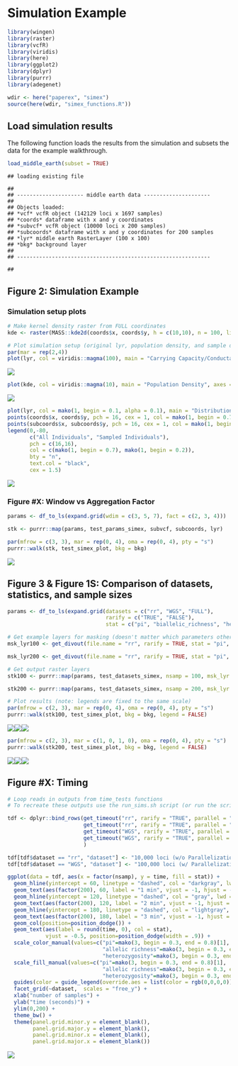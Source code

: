 Simulation Example
================

``` r
library(wingen)
library(raster)
library(vcfR)
library(viridis)
library(here)
library(ggplot2)
library(dplyr)
library(purrr)
library(adegenet)

wdir <- here("paperex", "simex")
source(here(wdir, "simex_functions.R"))
```

## Load simulation results

The following function loads the results from the simulation and subsets
the data for the example walkthrough.

``` r
load_middle_earth(subset = TRUE)
```

    ## loading existing file

    ## 
    ## --------------------- middle earth data ---------------------
    ##  
    ## Objects loaded: 
    ## *vcf* vcfR object (142129 loci x 1697 samples) 
    ## *coords* dataframe with x and y coordinates 
    ## *subvcf* vcfR object (10000 loci x 200 samples) 
    ## *subcoords* dataframe with x and y coordinates for 200 samples 
    ## *lyr* middle earth RasterLayer (100 x 100) 
    ## *bkg* background layer 
    ## 
    ## -------------------------------------------------------------

    ## 

## Figure 2: Simulation Example

### Simulation setup plots

``` r
# Make kernel density raster from FULL coordinates
kde <- raster(MASS::kde2d(coords$x, coords$y, h = c(10,10), n = 100, lims = c(0,100,-100,0)))

# Plot simulation setup (original lyr, population density, and sample distribution)
par(mar = rep(2,4))
plot(lyr, col = viridis::magma(100), main = "Carrying Capacity/Conductance", axes = FALSE, box = FALSE)
```

![](simex_notebook_files/figure-gfm/unnamed-chunk-3-1.png)<!-- -->

``` r
plot(kde, col = viridis::magma(10), main = "Population Density", axes = FALSE, box = FALSE)
```

![](simex_notebook_files/figure-gfm/unnamed-chunk-3-2.png)<!-- -->

``` r
plot(lyr, col = mako(1, begin = 0.1, alpha = 0.1), main = "Distribution of Individuals", axes = FALSE, box = FALSE, zlim = c(0.01,1), legend = FALSE)
points(coords$x, coords$y, pch = 16, cex = 1, col = mako(1, begin = 0.7, alpha = 0.4), xlab = "", ylab = "")
points(subcoords$x, subcoords$y, pch = 16, cex = 1, col = mako(1, begin = 0.2, alpha = 0.9), xlab = "", ylab = "")
legend(0,-80, 
       c("All Individuals", "Sampled Individuals"), 
       pch = c(16,16), 
       col = c(mako(1, begin = 0.7), mako(1, begin = 0.2)),
       bty = "n",
       text.col = "black",
       cex = 1.5)
```

![](simex_notebook_files/figure-gfm/unnamed-chunk-3-3.png)<!-- -->

### Figure \#X: Window vs Aggregation Factor

``` r
params <- df_to_ls(expand.grid(wdim = c(3, 5, 7), fact = c(2, 3, 4)))

stk <- purrr::map(params, test_params_simex, subvcf, subcoords, lyr)

par(mfrow = c(3, 3), mar = rep(0, 4), oma = rep(0, 4), pty = "s")
purrr::walk(stk, test_simex_plot, bkg = bkg)
```

![](simex_notebook_files/figure-gfm/unnamed-chunk-4-1.png)<!-- -->

## Figure 3 & Figure 1S: Comparison of datasets, statistics, and sample sizes

``` r
params <- df_to_ls(expand.grid(datasets = c("rr", "WGS", "FULL"),
                               rarify = c("TRUE", "FALSE"),
                               stat = c("pi", "biallelic_richness", "heterozygosity")))

# Get example layers for masking (doesn't matter which parameters other than nsamp)
msk_lyr100 <- get_divout(file.name = "rr", rarify = TRUE, stat = "pi", nsamp = 100)

msk_lyr200 <- get_divout(file.name = "rr", rarify = TRUE, stat = "pi", nsamp = 200)

# Get output raster layers
stk100 <- purrr::map(params, test_datasets_simex, nsamp = 100, msk_lyr = msk_lyr100)

stk200 <- purrr::map(params, test_datasets_simex, nsamp = 200, msk_lyr = msk_lyr200)

# Plot results (note: legends are fixed to the same scale)
par(mfrow = c(2, 3), mar = rep(0, 4), oma = rep(0, 4), pty = "s")
purrr::walk(stk100, test_simex_plot, bkg = bkg, legend = FALSE)
```

![](simex_notebook_files/figure-gfm/unnamed-chunk-5-1.png)<!-- -->![](simex_notebook_files/figure-gfm/unnamed-chunk-5-2.png)<!-- -->![](simex_notebook_files/figure-gfm/unnamed-chunk-5-3.png)<!-- -->

``` r
par(mfrow = c(2, 3), mar = c(1, 0, 1, 0), oma = rep(0, 4), pty = "s")
purrr::walk(stk200, test_simex_plot, bkg = bkg, legend = FALSE)
```

![](simex_notebook_files/figure-gfm/unnamed-chunk-5-4.png)<!-- -->![](simex_notebook_files/figure-gfm/unnamed-chunk-5-5.png)<!-- -->![](simex_notebook_files/figure-gfm/unnamed-chunk-5-6.png)<!-- -->

## Figure \#X: Timing

``` r
# Loop reads in outputs from time_tests functions
# To recreate these outputs use the run_sims.sh script (or run the scripts within time_tests individually)

tdf <- dplyr::bind_rows(get_timeout("rr", rarify = "TRUE", parallel = "FALSE", nsamp = 100),
                        get_timeout("rr", rarify = "TRUE", parallel = "FALSE", nsamp = 200),
                        get_timeout("WGS", rarify = "TRUE", parallel = "TRUE", nsamp = 100),
                        get_timeout("WGS", rarify = "TRUE", parallel = "TRUE", nsamp = 200)
                        )

tdf[tdf$dataset == "rr", "dataset"] <- "10,000 loci (w/o Parallelization)"
tdf[tdf$dataset == "WGS", "dataset"] <- "100,000 loci (w/ Parallelization)"

ggplot(data = tdf, aes(x = factor(nsamp), y = time, fill = stat)) +
  geom_hline(yintercept = 60, linetype = "dashed", col = "darkgray", lwd = 1) + 
  geom_text(aes(factor(200), 60, label = "1 min", vjust = -1, hjust = -0.7), col = "gray", fontface = "italic") +
  geom_hline(yintercept = 120, linetype = "dashed", col = "gray", lwd = 1) + 
  geom_text(aes(factor(200), 120, label = "2 min", vjust = -1, hjust = -0.7), col = "lightgray", fontface = "italic") +
  geom_hline(yintercept = 180, linetype = "dashed", col = "lightgray", lwd = 1) + 
  geom_text(aes(factor(200), 180, label = "3 min", vjust = -1, hjust = -0.7), col = "lightgray", fontface = "italic") +
  geom_col(position=position_dodge()) +
  geom_text(aes(label = round(time, 0), col = stat), 
            vjust = -0.5, position=position_dodge(width = .9)) + 
  scale_color_manual(values=c("pi"=mako(3, begin = 0.3, end = 0.8)[1], 
                              "allelic richness"=mako(3, begin = 0.3, end = 0.8)[2],
                              "heterozygosity"=mako(3, begin = 0.3, end = 0.8)[3])) +
  scale_fill_manual(values=c("pi"=mako(3, begin = 0.3, end = 0.8)[1], 
                              "allelic richness"=mako(3, begin = 0.3, end = 0.8)[2],
                              "heterozygosity"=mako(3, begin = 0.3, end = 0.8)[3])) +
  guides(color = guide_legend(override.aes = list(color = rgb(0,0,0,0)))) +
  facet_grid(~dataset,  scales = "free_y") +
  xlab("number of samples") +
  ylab("time (seconds)") +
  ylim(0,200) +
  theme_bw() +
  theme(panel.grid.minor.y = element_blank(), 
        panel.grid.major.y = element_blank(),
        panel.grid.minor.x = element_blank(), 
        panel.grid.major.x = element_blank())
```

![](simex_notebook_files/figure-gfm/unnamed-chunk-6-1.png)<!-- -->
